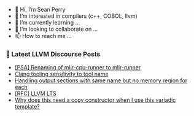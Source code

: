 - 👋 Hi, I’m Sean Perry
- 👀 I’m interested in compilers (c++, COBOL, llvm)
- 🌱 I’m currently learning ...
- 💞️ I’m looking to collaborate on ...
- 📫 How to reach me ...

<!---
s66perry/s66perry is a ✨ special ✨ repository because its `README.md` (this file) appears on your GitHub profile.
You can click the Preview link to take a look at your changes.
--->
### 📕 Latest LLVM Discourse Posts

<!-- DISCOURSE-LLVM:START -->
- [[PSA] Renaming of mlir-cpu-runner to mlir-runner](https://discourse.llvm.org/t/psa-renaming-of-mlir-cpu-runner-to-mlir-runner/84201#post_1)
- [Clang tooling sensitivity to tool name](https://discourse.llvm.org/t/clang-tooling-sensitivity-to-tool-name/84152#post_2)
- [Handling output sections with same name but no memory region for each](https://discourse.llvm.org/t/handling-output-sections-with-same-name-but-no-memory-region-for-each/84199#post_1)
- [[RFC] LLVM LTS](https://discourse.llvm.org/t/rfc-llvm-lts/84049?page=2#post_27)
- [Why does this need a copy constructor when I use this variadic template?](https://discourse.llvm.org/t/why-does-this-need-a-copy-constructor-when-i-use-this-variadic-template/84170#post_2)
<!-- DISCOURSE-LLVM:END -->
